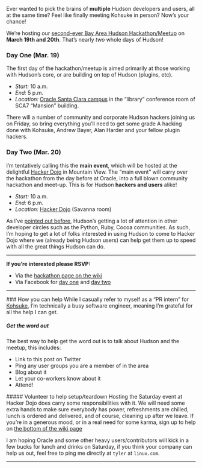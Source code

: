 Ever wanted to pick the brains of **multiple** Hudson developers and users, all at the same time? Feel like finally meeting Kohsuke in person? Now’s your chance!

We’re hosting our [second-ever Bay Area Hudson Hackathon/Meetup](http://wiki.hudson-ci.org/display/HUDSON/Hudson+Bay+Area+Hackathon+2.0) on **March 19th and 20th**. That’s nearly _two_ whole days of Hudson!

### Day One (Mar. 19)

The first day of the hackathon/meetup is aimed primarily at those working with Hudson’s core, or are building on top of Hudson (plugins, etc).

- _Start:_ 10 a.m.
- _End:_ 5 p.m.
- _Location:_ [Oracle Santa Clara campus](http://tinyurl.com/SunSantaClaraCampus) in the “library” conference room of SCA7 “Mansion” building.

There will a number of community and corporate Hudson hackers joining us on Friday, so bring everything you’ll need to get some grade A hacking done with Kohsuke, Andrew Bayer, Alan Harder and your fellow plugin hackers.

### Day Two (Mar. 20)

I’m tentatively calling this the **main event**, which will be hosted at the delightful [Hacker Dojo](http://hackerdojo.pbworks.com) in Mountain View. The “main event” will carry over the hackathon from the day before at Oracle, into a full blown community hackathon and meet-up. This is for Hudson **hackers and users** alike!

- _Start:_ 10 a.m.
- _End:_ 6 p.m.
- _Location:_ [Hacker Dojo](http://hackerdojo.pbworks.com/) (Savanna room)

As I’ve [pointed out before](http://blog.hudson-ci.org/content/hudson-pycon), Hudson’s getting a lot of attention in other developer circles such as the Python, Ruby, Cocoa communities. As such, I’m hoping to get a lot of folks interested in using Hudson to come to Hacker Dojo where we (already being Hudson users) can help get them up to speed with all the great things Hudson can do.

---

**If you’re interested please RSVP:**

- Via the [hackathon page on the wiki](http://wiki.hudson-ci.org/display/HUDSON/Hudson+Bay+Area+Hackathon+2.0)
- Via Facebook for [day one](http://www.facebook.com/event.php?eid=369652692847) and [day two](http://www.facebook.com/event.php?eid=359578281880)

---

\#\#\# How you can help While I casually refer to myself as a “PR intern” for <a href="http://twitter.com/kohsukekawa" id="aptureLink_8uglegfosn">Kohsuke</a>, I’m technically a busy software engineer, meaning I’m grateful for all the help I can get.

##### Get the word out

The best way to help get the word out is to talk about Hudson and the meetup, this includes:

- Link to this post on Twitter
- Ping any user groups you are a member of in the area
- Blog about it
- Let your co-workers know about it
- Attend!

\#\#\#\#\# Volunteer to help setup/teardown Hosting the Saturday event at Hacker Dojo does carry some responsibilities with it. We will need some extra hands to make sure everybody has power, refreshments are chilled, lunch is ordered and delivered, and of course, cleaning up after we leave. If you’re in a generous mood, or in a real need for some karma, sign up to help on [the bottom of the wiki page](http://wiki.hudson-ci.org/display/HUDSON/Hudson+Bay+Area+Hackathon+2.0)

I am hoping Oracle and some other heavy users/contributors will kick in a few bucks for lunch and drinks on Saturday, if you think your company can help us out, feel free to ping me directly at `tyler` at `linux.com`.

---
